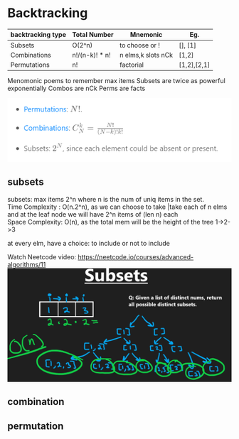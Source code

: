 # Backtracking

| backtracking type  | Total Number    | Mnemonic           | Eg.             |
| -------------------| --------------- |--------------------|-----------------| 
| Subsets            | O(2^n)          | to choose or !     | [], [1]         |
| Combinations       | n!/(n-k)! * n!  | n elms,k slots nCk | [1,2]           | 
| Permutations       | n!              | factorial          | [1,2],[2,1]     | 

Menomonic poems to remember max items
Subsets are twice as powerful exponentially
Combos are nCk
Perms are facts

![formula](https://github.com/trohit/leetcode/blob/main/images/backtracking.PNG)

## subsets
subsets: max items 2^n where n is the num of uniq items in the set.\
Time Complexity : O(n.2^n), as we can choose to take |take each of n elms and at the leaf node we will have 2^n items of (len n) each\
Space Complexity: O(n), as the total mem will be the height of the tree 1->2->3

at every elm, have a choice: to include or not to include

Watch Neetcode video: https://neetcode.io/courses/advanced-algorithms/11
[![Watch the subsets video](https://github.com/trohit/leetcode/blob/main/images/subsets.PNG)](https://neetcode.io/courses/advanced-algorithms/11)

## combination
## permutation
